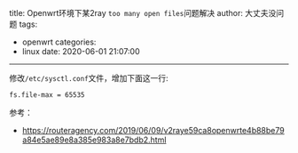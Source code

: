 title: Openwrt环境下某2ray `too many open files`问题解决
author: 大丈夫没问题
tags:
  - openwrt
categories:
  - linux
date: 2020-06-01 21:07:00
---
修改`/etc/sysctl.conf`文件，增加下面这一行:

```
fs.file-max = 65535
```

参考：
* https://routeragency.com/2019/06/09/v2raye59ca8openwrte4b88be79a84e5ae89e8a385e983a8e7bdb2.html